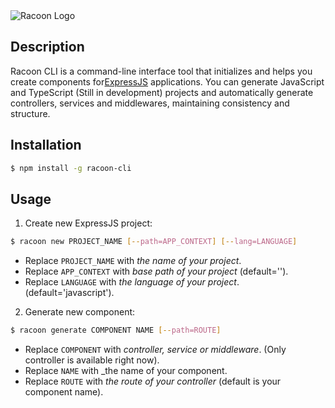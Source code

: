 <img src="https://i.ibb.co/xCzcwH3/racoon-text.png" alt="Racoon Logo" />

## Description

Racoon CLI is a command-line interface tool that initializes and helps you create components for[ExpressJS](https://expressjs.com/es/) applications. You can generate JavaScript and TypeScript (Still in development) projects and automatically generate controllers, services and middlewares, maintaining consistency and structure.

## Installation

```bash
$ npm install -g racoon-cli
```

## Usage

1. Create new ExpressJS project:
```bash
$ racoon new PROJECT_NAME [--path=APP_CONTEXT] [--lang=LANGUAGE]
```
* Replace `PROJECT_NAME` with _the name of your project_.
* Replace `APP_CONTEXT` with _base path of your project_ (default='').
* Replace `LANGUAGE` with _the language of your project_. (default='javascript').


2. Generate new component:
```bash
$ racoon generate COMPONENT NAME [--path=ROUTE]
```
* Replace `COMPONENT` with _controller, service or middleware_. (Only controller is available right now). 
* Replace `NAME` with _the name of your component.
* Replace `ROUTE` with _the route of your controller_ (default is your component name).